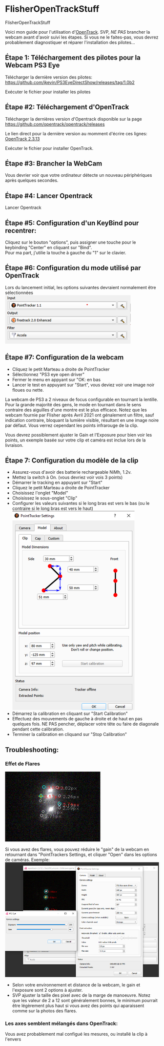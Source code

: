 # FlisherOpenTrackStuff
FlisherOpenTrackStuff

Voici mon guide pour l'utilisation d'[OpenTrack](https://github.com/opentrack/opentrack/).
SVP, *NE PAS* brancher la webcam avant d'avoir suivi les étapes.  Si vous ne le faites-pas, vous devrez probablement diagnostiquer et réparer l'installation des pilotes...


## Étape 1: Téléchargement des pilotes pour la Webcam PS3 Eye
Télécharger la dernière version des pilotes: https://github.com/jkevin/PS3EyeDirectShow/releases/tag/1.0b2

Exécuter le fichier pour installer les pilotes

## Étape #2: Téléchargement d'OpenTrack
Télécharger la dernières version d'Opentrack disponible sur la page https://github.com/opentrack/opentrack/releases

Le lien direct pour la dernière version au momment d'écrire ces lignes: [OpenTrack 2.3.13](https://github.com/opentrack/opentrack/releases/download/opentrack-2.3.13/opentrack-2.3.13-win32-setup.exe)

Exécuter le fichier pour installer OpenTrack.

## Étape #3: Brancher la WebCam
Vous devrier voir que votre ordinateur détecte un nouveau périphériques après quelques secondes.

## Étape #4: Lancer Opentrack
Lancer Opentrack

## Étape #5: Configuration d'un KeyBind pour recentrer:
Cliquez sur le bouton "options", puis assigner une touche pour le keybinding "Center" en cliquant sur "Bind".  
Pour ma part, j'utilie la touche à gauche du "1" sur le clavier.

## Étape #6: Configuration du mode utilisé par OpenTrack

Lors du lancement initial, les options suivantes devraient normalement être sélectionnées
![MainMenu](/images/MainMenu_1.png)

## Étape #7: Configuration de la webcam

* Cliquez le petit Marteau a droite de PointTracker
* Sélectionnez "PS3 eye open driver" 
* Fermer le menu en appyant sur "OK: en bas
* Lancer le test en appuyant sur "Start", vous deviez voir une image noir floues ou nette.

La webcam de PS3 a 2 niveaux de focus configurable en tournant la lentille.  
Pour la grande majorité des gens, le mode en tournant dans le sens contraire des aiguilles d'une montre est le plus efficace.
Notez que les webcam fournie par Flisher après Avril 2021 ont génalement un filtre, sauf indication contraire, bloquant la lumière visible, résultant en une image noire par défaut.  Vous verrez cependant les points infrarouge de la clip.

Vous devrez possiblement ajuster le Gain et l'Exposure pour bien voir les points, un exemple basée sur votre clip et caméra est inclue lors de la livraison.

## Étape 7: Configuration du modèle de la clip
* Assurez-vous d'avoir des batterie rechargeable NiMh, 1.2v.
* Mettez la switch à On. (vous devriez voir vois 3 points)
* Démarrer le tracking en appuyant sur "Start"
* Cliquez le petit Marteau a droite de PointTracker
* Choisissez l'onglet "Model"
* Choisissez le sous-onglet "Clip"
* Configurer les valeurs suivantes si le long bras est vers le bas (ou le contraire si le long bras est vers le haut)
![Clip](images/PointTracker_Clip.png)
* Démarrez la calibration en cliquant sur "Start Calibration"
* Effectuez des mouvements de gauche à droite et de haut en pas quelques fois.  NE PAS pencher, déplacer votre tête ou faire de diagonale pendant cette calibration.
* Terminer la calibration en cliquand sur "Stop Calibration"


## Troubleshooting:
### Effet de Flares
![Flare](images/flares.png)

Si vous avez des flares, vous pouvez réduire le "gain" de la webcam en retournant dans "PointTrackers Settings, et cliquer "Open" dans les options de caméras.
Exemple:
![FlareFixed](images/flare-fixed.png)

* Selon votre environnement et distance de la webcam, le gain et l'exposure sont 2 options à ajuster.
* SVP ajuster la taille des pixel avec de la marge de manoeuvre.  Notez que les valeur de 2 a 12 sont généralement bonnes, le minimum pourrait être légèrement plus haut si vous avez des points qui aparaissent comme sur la photos des flares.

### Les axes semblent mélangés dans OpenTrack: 
Vous avez probablement mal configué les mesures, ou installé la clip à l'envers
